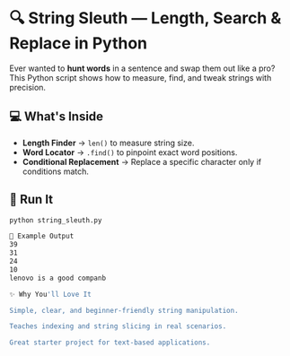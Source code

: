 # 🔍 String Sleuth — Length, Search & Replace in Python

Ever wanted to **hunt words** in a sentence and swap them out like a pro?  
This Python script shows how to measure, find, and tweak strings with precision.

## 💻 What's Inside
- **Length Finder** → `len()` to measure string size.
- **Word Locator** → `.find()` to pinpoint exact word positions.
- **Conditional Replacement** → Replace a specific character only if conditions match.

## 🚀 Run It
```bash
python string_sleuth.py

📌 Example Output
39
31
24
10
lenovo is a good companb

✨ Why You'll Love It

Simple, clear, and beginner-friendly string manipulation.

Teaches indexing and string slicing in real scenarios.

Great starter project for text-based applications.
